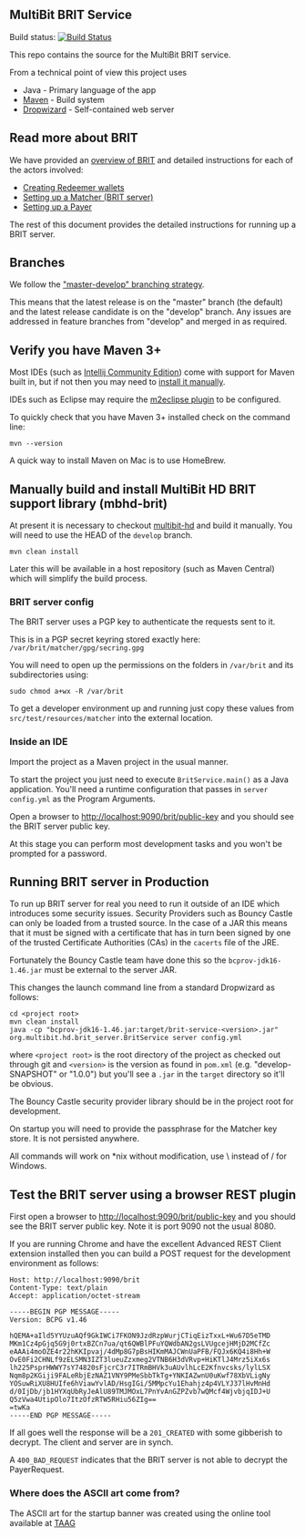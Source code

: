 ## MultiBit BRIT Service

Build status: [![Build Status](https://travis-ci.org/bitcoin-solutions/brit-service.png?branch=develop)](https://travis-ci.org/bitcoin-solutions/brit-service)

This repo contains the source for the MultiBit BRIT service.

From a technical point of view this project uses

* Java - Primary language of the app
* [Maven](http://maven.apache.org/) - Build system
* [Dropwizard](http://dropwizard.io) - Self-contained web server

## Read more about BRIT

We have provided an [overview of BRIT](src/main/doc/Overview-of-BRIT.md) and detailed instructions for each of
the actors involved:

* [Creating Redeemer wallets](src/main/doc/Redeemer-1-Creating-Bitcoin-wallets.md)
* [Setting up a Matcher (BRIT server)](src/main/doc/Matcher-1-Setting-up.md)
* [Setting up a Payer](src/main/doc/Payer-1-Setting-up.md)

The rest of this document provides the detailed instructions for running up a BRIT server.

## Branches

We follow the ["master-develop" branching strategy](http://nvie.com/posts/a-successful-git-branching-model/).

This means that the latest release is on the "master" branch (the default) and the latest release candidate is on the "develop" branch.
Any issues are addressed in feature branches from "develop" and merged in as required.

## Verify you have Maven 3+

Most IDEs (such as [Intellij Community Edition](http://www.jetbrains.com/idea/download/)) come with support for Maven built in,
but if not then you may need to [install it manually](http://maven.apache.org/download.cgi).

IDEs such as Eclipse may require the [m2eclipse plugin](http://www.sonatype.org/m2eclipse) to be configured.

To quickly check that you have Maven 3+ installed check on the command line:

    mvn --version

A quick way to install Maven on Mac is to use HomeBrew.

## Manually build and install MultiBit HD BRIT support library (mbhd-brit)

At present it is necessary to checkout [multibit-hd](https://github.com/bitcoin-solutions/multibit-hd/) and
build it manually. You will need to use the HEAD of the `develop` branch.

    mvn clean install

Later this will be available in a host repository (such as Maven Central) which will simplify the build process.

### BRIT server config

The BRIT server uses a PGP key to authenticate the requests sent to it.

This is in a PGP secret keyring stored exactly here: `/var/brit/matcher/gpg/secring.gpg`

You will need to open up the permissions on the folders in `/var/brit` and its subdirectories using:

    sudo chmod a+wx -R /var/brit

To get a developer environment up and running just copy these values from `src/test/resources/matcher` into the
external location.

### Inside an IDE

Import the project as a Maven project in the usual manner.

To start the project you just need to execute `BritService.main()` as a Java application. You'll need a runtime configuration
that passes in `server config.yml` as the Program Arguments.

Open a browser to [http://localhost:9090/brit/public-key](http://localhost:9090/brit/public-key) and you should see the BRIT server
public key.

At this stage you can perform most development tasks and you won't be prompted for a password.

## Running BRIT server in Production

To run up BRIT server for real you need to run it outside of an IDE which introduces some security issues. Security Providers such
as Bouncy Castle can only be loaded from a trusted source. In the case of a JAR this means that it must be signed with a certificate
that has in turn been signed by one of the trusted Certificate Authorities (CAs) in the `cacerts` file of the JRE.

Fortunately the Bouncy Castle team have done this so the `bcprov-jdk16-1.46.jar` must be external to the server JAR.

This changes the  launch command line from a standard Dropwizard as follows:

    cd <project root>
    mvn clean install
    java -cp "bcprov-jdk16-1.46.jar:target/brit-service-<version>.jar" org.multibit.hd.brit_server.BritService server config.yml

where `<project root>` is the root directory of the project as checked out through git and `<version>` is the version
as found in `pom.xml` (e.g. "develop-SNAPSHOT" or "1.0.0") but you'll see a `.jar` in the `target` directory so it'll be obvious.

The Bouncy Castle security provider library should be in the project root for development.

On startup you will need to provide the passphrase for the Matcher key store. It is not persisted anywhere.

All commands will work on *nix without modification, use \ instead of / for Windows.

## Test the BRIT server using a browser REST plugin

First open a browser to [http://localhost:9090/brit/public-key](http://localhost:9090/brit/public-key) and you should see the BRIT server
public key. Note it is port 9090 not the usual 8080.

If you are running Chrome and have the excellent Advanced REST Client extension installed then you can build a POST request for the
development environment as follows:

    Host: http://localhost:9090/brit
    Content-Type: text/plain
    Accept: application/octet-stream

    -----BEGIN PGP MESSAGE-----
    Version: BCPG v1.46

    hQEMA+aIld5YYUzuAQf9GkIWCi7FKON9JzdRzpWurjCTiqEizTxxL+Wu67D5eTMD
    MKm1Cz4pGjq5G9j0rtxBZCn7ua/qt6QWBlPFuYQWdbAN2gsLVUgcejHMjD2MCfZc
    eAAAi4moOZE4r22hKKIpvaj/4dMp8G7pBsHIKmMAJCWnUaPFB/FQJx6KQ4i8Hh+W
    OvE0Fi2CHNLf9zELSMN3IZT3lueuZzxmeg2VTNB6H3dVRvp+HiKTlJ4Mrz5iXx6s
    lh225PsprHWWY7sY74820sFjcrC3r7ITRmBHVk3uAUvlhLcE2Kfnvcsks/lylLSX
    Nqm8p2KGiji9FALeRbjEzNAZ1VNY9PMeSbbTkTg+YNKIAZwnU0uKwf78XbVLigNy
    YOSuwRiXU8HUIfe6hViawYvlAD/HsgIGi/5MMpcYu1Ehahjz4p4VLYJ37lHvMnHd
    d/0IjDb/jb1HYXqUbRyJeAlU89TMJMOxL7PnYvAnGZPZvb7wQMcf4WjvbjqIDJ+U
    Q5zVwa4UtipOlo7ItzOfzRTW5RHiu56ZIg==
    =twKa
    -----END PGP MESSAGE-----

If all goes well the response will be a `201_CREATED` with some gibberish to decrypt. The client and server are in synch.

A `400_BAD_REQUEST` indicates that the BRIT server is not able to decrypt the PayerRequest.

### Where does the ASCII art come from?

The ASCII art for the startup banner was created using the online tool available at
[TAAG](http://patorjk.com/software/taag/#p=display&f=Slant&t=BRIT)
